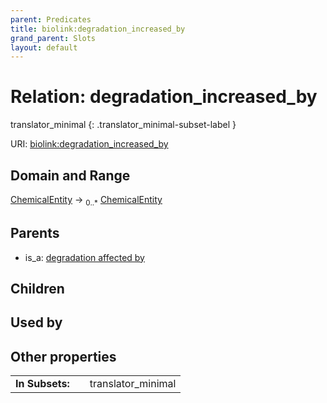 ```yaml
---
parent: Predicates
title: biolink:degradation_increased_by
grand_parent: Slots
layout: default
---
```


# Relation: degradation_increased_by

translator_minimal
{: .translator_minimal-subset-label }




URI: [biolink:degradation_increased_by](https://w3id.org/biolink/vocab/degradation_increased_by)

## Domain and Range

[ChemicalEntity](ChemicalEntity.md) ->  <sub>0..\*</sub> [ChemicalEntity](ChemicalEntity.md)

## Parents

 *  is_a: [degradation affected by](degradation_affected_by.md)

## Children


## Used by


## Other properties

|  |  |  |
| --- | --- | --- |
| **In Subsets:** | | translator_minimal |

